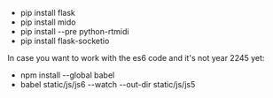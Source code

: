 * pip install flask
* pip install mido
* pip install --pre python-rtmidi
* pip install flask-socketio

In case you want to work with the es6 code and it's not year 2245 yet:
* npm install --global babel
* babel static/js/js6 --watch --out-dir static/js/js5
